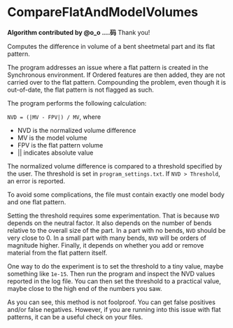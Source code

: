 ﻿# CompareFlatAndModelVolumes
**Algorithm contributed by @o_o ....码**  Thank you!

Computes the difference in volume of a bent sheetmetal part and its flat pattern.

The program addresses an issue where a flat pattern is created in the Synchronous environment.  If Ordered features are then added, they are not carried over to the flat pattern. Compounding the problem, even though it is out-of-date, the flat pattern is not flagged as such.

The program performs the following calculation:

`NVD = (|MV - FPV|) / MV`, where
- NVD is the normalized volume difference
- MV is the model volume
- FPV is the flat pattern volume
- || indicates absolute value

The normalized volume difference is compared to a threshold specified by the user.  The threshold is set in `program_settings.txt`.  If `NVD > Threshold`, an error is reported.

To avoid some complications, the file must contain exactly one model body and one flat pattern.

Setting the threshold requires some experimentation. That is because `NVD` depends on the neutral factor. It also depends on the number of bends relative to the overall size of the part.  In a part with no bends, `NVD` should be very close to 0.  In a small part with many bends, `NVD` will be orders of magnitude higher. Finally, it depends on whether you add or remove material from the flat pattern itself.

One way to do the experiment is to set the threshold to a tiny value, maybe something like `1e-15`. Then run the program and inspect the NVD values reported in the log file.  You can then set the threshold to a practical value, maybe close to the high end of the numbers you saw.

As you can see, this method is not foolproof. You can get false positives and/or false negatives. However, if you are running into this issue with flat patterns, it can be a useful check on your files.


